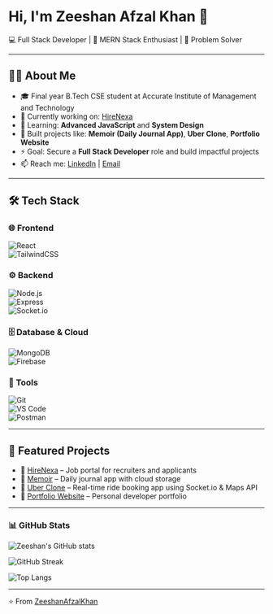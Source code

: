 # Hi, I'm Zeeshan Afzal Khan 👋  

💻 Full Stack Developer | 🚀 MERN Stack Enthusiast | 🎯 Problem Solver  

---

## 👨‍💻 About Me  
- 🎓 Final year B.Tech CSE student at Accurate Institute of Management and Technology  
- 🔭 Currently working on: [HireNexa](https://github.com/ZeeshanAfzalKhan/HireNexa)  
- 🌱 Learning: **Advanced JavaScript** and  **System Design**
- 📂 Built projects like: **Memoir (Daily Journal App)**, **Uber Clone**, **Portfolio Website**  
- ⚡ Goal: Secure a **Full Stack Developer** role and build impactful projects  
- 📫 Reach me: [LinkedIn](www.linkedin.com/in/zeeshanafzalkhan107) | [Email](mailto:zeeshanafzalkhan107@gmail.com)  

---

## 🛠️ Tech Stack  

### 🌐 Frontend  
![React](https://img.shields.io/badge/React-20232A?style=for-the-badge&logo=react&logoColor=61DAFB)  
![TailwindCSS](https://img.shields.io/badge/Tailwind_CSS-38B2AC?style=for-the-badge&logo=tailwind-css&logoColor=white)  

### ⚙️ Backend  
![Node.js](https://img.shields.io/badge/Node.js-43853D?style=for-the-badge&logo=node.js&logoColor=white)  
![Express](https://img.shields.io/badge/Express.js-404D59?style=for-the-badge)  
![Socket.io](https://img.shields.io/badge/Socket.io-010101?style=for-the-badge&logo=socketdotio&logoColor=white)  

### 🗄️ Database & Cloud  
![MongoDB](https://img.shields.io/badge/MongoDB-4EA94B?style=for-the-badge&logo=mongodb&logoColor=white)  
![Firebase](https://img.shields.io/badge/Firebase-ffca28?style=for-the-badge&logo=firebase&logoColor=black)  

### 🔧 Tools  
![Git](https://img.shields.io/badge/Git-F05032?style=for-the-badge&logo=git&logoColor=white)  
![VS Code](https://img.shields.io/badge/VS%20Code-0078d7?style=for-the-badge&logo=visual-studio-code&logoColor=white)  
![Postman](https://img.shields.io/badge/Postman-FF6C37?style=for-the-badge&logo=postman&logoColor=white)  

---

## 🚀 Featured Projects  
- 📌 [HireNexa](https://github.com/ZeeshanAfzalKhan/HireNexa) – Job portal for recruiters and applicants  
- 📌 [Memoir](https://github.com/ZeeshanAfzalKhan/Memoir) – Daily journal app with cloud storage  
- 📌 [Uber Clone](https://github.com/ZeeshanAfzalKhan/Uber-Clone) – Real-time ride booking app using Socket.io & Maps API  
- 📌 [Portfolio Website](https://github.com/ZeeshanAfzalKhan/FE-PORTFOLIO) – Personal developer portfolio  

---

### 📊 GitHub Stats  

![Zeeshan's GitHub stats](https://github-stats-indol.vercel.app/api?username=ZeeshanAfzalKhan&show_icons=true&theme=radical)

![GitHub Streak](https://github-readme-streak-stats.herokuapp.com?user=ZeeshanAfzalKhan&theme=radical)

![Top Langs](https://github-stats-indol.vercel.app/api/top-langs/?username=ZeeshanAfzalKhan&layout=compact&theme=radical)


---

⭐️ From [ZeeshanAfzalKhan](https://github.com/ZeeshanAfzalKhan)  
